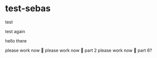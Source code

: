 # test-sebas

test

test again

hello there

please work now 🥺
please work now 🥺 part 2
please work now 🥺 part 6?
